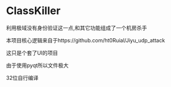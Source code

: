 # ClassKiller

利用极域没有身份验证这一点,和其它功能组成了一个机房杀手

本项目核心逻辑来自于https://github.com/ht0Ruial/Jiyu_udp_attack

这只是个套了UI的项目

由于使用pyqt所以文件极大

32位自行编译
